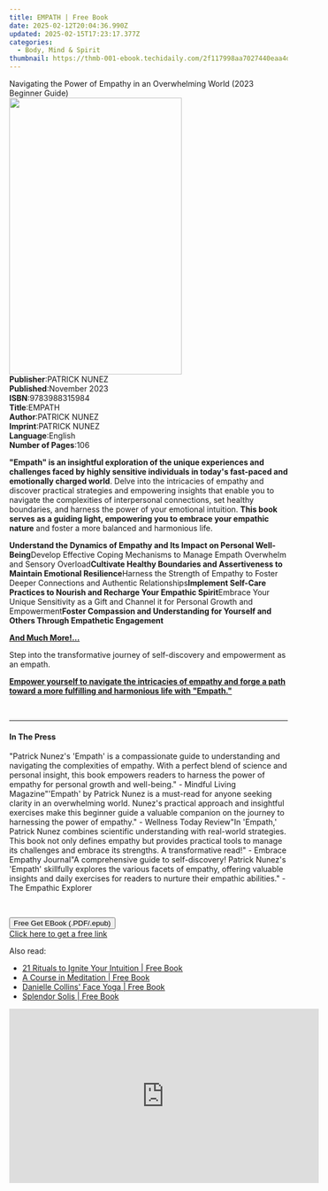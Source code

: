 ```yaml
---
title: EMPATH | Free Book
date: 2025-02-12T20:04:36.990Z
updated: 2025-02-15T17:23:17.377Z
categories:
  - Body, Mind & Spirit
thumbnail: https://thmb-001-ebook.techidaily.com/2f117998aa7027440eaa4debb44b3730cd97dd6c486a38ab0650e9bb76a428aa.jpg
---
```

<main id="book-container">
  <div class="flex flex-col">
    <div class="book-brief flex-1 py-6 px-4 sm:p-6 md:py-10 md:px-8">
      <!-- brief-->
      <div class="book-brief-main">
        Navigating the Power of Empathy in an Overwhelming World (2023 Beginner
        Guide)
      </div>
    </div>
    <div
      class="book-meta-info flex-1 grid gap-4 col-start-1 col-end-3 row-start-1 sm:mb-6 sm:grid-cols-4 lg:gap-6 lg:col-start-2 lg:row-end-6 lg:row-span-6 lg:mb-0"
    >
      <div
        class="book-meta-info-left place-content-center mt-4 p-4 text-sm leading-6 col-start-2 col-span-2 dark:text-slate-400"
      >
        <img
          class="w-full h-500 object-cover rounded-lg sm:h-255 sm:col-span-2 lg:col-span-full"
          src="https://img-001-ebook.techidaily.com/c7837c45b05e982b0634571b47d84d64902cf9cab3586e1c58c8b20b758d35a5.jpg"
          alt=""
          width="312"
          height="500"
        />
      </div>
      <div
        class="book-meta-info-right mt-2 col-start-1 row-start-2 col-span-3 self-center"
      >
        <!-- meta data  -->
        <div class="flex flex-col px-4 md:px-8">
          <div class="flex-1">
            <strong>Publisher</strong>:<span class="px-2">PATRICK NUNEZ</span>
          </div>
          <div class="flex-1">
            <strong>Published</strong>:<span class="px-2">November 2023</span>
          </div>
          <div class="flex-1">
            <strong>ISBN</strong>:<span class="px-2">9783988315984</span>
          </div>
          <div class="flex-1">
            <strong>Title</strong>:<span class="px-2">EMPATH</span>
          </div>
          <div class="flex-1">
            <strong>Author</strong>:<span class="px-2">PATRICK NUNEZ</span>
          </div>
          <div class="flex-1">
            <strong>Imprint</strong>:<span class="px-2">PATRICK NUNEZ</span>
          </div>
          <div class="flex-1">
            <strong>Language</strong>:<span class="px-2">English</span>
          </div>
          <div class="flex-1">
            <strong>Number of Pages</strong>:<span class="px-2">106</span>
          </div>
        </div>
      </div>
    </div>
    <div class="book-description flex-1 py-6 px-4 sm:p-6 md:py-10 md:px-8">
      <div class="book-description-main">
        <div accordion-content="" id="description">
          <p>
            <strong
              >"Empath" is an insightful exploration of the unique experiences
              and challenges faced by highly sensitive individuals in today's
              fast-paced and emotionally charged world</strong
            >. Delve into the intricacies of empathy and discover practical
            strategies and empowering insights that enable you to navigate the
            complexities of interpersonal connections, set healthy boundaries,
            and harness the power of your emotional intuition.
            <strong
              >This book serves as a guiding light, empowering you to embrace
              your empathic nature</strong
            >
            and foster a more balanced and harmonious life.
          </p>
          <strong
            >Understand the Dynamics of Empathy and Its Impact on Personal
            Well-Being</strong
          >Develop Effective Coping Mechanisms to Manage Empath Overwhelm and
          Sensory Overload<strong
            >Cultivate Healthy Boundaries and Assertiveness to Maintain
            Emotional Resilience</strong
          >Harness the Strength of Empathy to Foster Deeper Connections and
          Authentic Relationships<strong
            >Implement Self-Care Practices to Nourish and Recharge Your Empathic
            Spirit</strong
          >Embrace Your Unique Sensitivity as a Gift and Channel it for Personal
          Growth and Empowerment<strong
            >Foster Compassion and Understanding for Yourself and Others Through
            Empathetic Engagement</strong
          >
          <p>
            <strong><u>And Much More!...</u></strong>
          </p>
          <p>
            Step into the transformative journey of self-discovery and
            empowerment as an empath.
          </p>
          <p>
            <strong
              ><u
                >Empower yourself to navigate the intricacies of empathy and
                forge a path toward a more fulfilling and harmonious life with
                "Empath."</u
              ></strong
            >
          </p>
          <p>&nbsp;</p>
        </div>
        <div class="accordion-fader"></div>
      </div>
    </div>
    <div class="book-excerpts flex-1 py-6 px-4 sm:p-6 md:py-10 md:px-8">
      <!-- excerpts-->
      <div class="book-excerpts-main">
        <hr />
        <h4 class="placeholder placeholder-heading">
          <span>In The Press</span>
        </h4>
        <p>
          "Patrick Nunez's 'Empath' is a compassionate guide to understanding
          and navigating the complexities of empathy. With a perfect blend of
          science and personal insight, this book empowers readers to harness
          the power of empathy for personal growth and well-being." - Mindful
          Living Magazine"'Empath' by Patrick Nunez is a must-read for anyone
          seeking clarity in an overwhelming world. Nunez's practical approach
          and insightful exercises make this beginner guide a valuable companion
          on the journey to harnessing the power of empathy." - Wellness Today
          Review"In 'Empath,' Patrick Nunez combines scientific understanding
          with real-world strategies. This book not only defines empathy but
          provides practical tools to manage its challenges and embrace its
          strengths. A transformative read!" - Embrace Empathy Journal"A
          comprehensive guide to self-discovery! Patrick Nunez's 'Empath'
          skillfully explores the various facets of empathy, offering valuable
          insights and daily exercises for readers to nurture their empathic
          abilities." - The Empathic Explorer
        </p>
        <p><br /></p>
        <p></p>
      </div>
    </div>
    <div
      class="book-about-author flex-1 py-6 px-4 sm:p-6 md:py-10 md:px-8"
    ></div>
    <div class="book-free-get flex-1 py-6 px-4 sm:p-6 md:py-10 md:px-8">
      <button
        id="btn-free-get"
        class="bg-blue-500 hover:bg-blue-700 text-white font-bold py-2 px-4 rounded"
      >
        Free Get EBook (.PDF/.epub)
      </button>
      <div id="countdown-display" class="px-2 text-lg mt-2"></div>
      <a
        id="free-link"
        class="hidden bg-blue-500 hover:bg-blue-700 text-white font-bold py-2 px-4 rounded"
        href="https://www.ebooks.com/en-us/book/211252759/empath/patrick-nunez/"
        target="_blank"
        >Click here to get a free link</a
      >
    </div>
    <script>
      let countdownTime = 0;
      let countdownInterval = null;
      document
        .getElementById('btn-free-get')
        .addEventListener('click', startCountdown);
      function startCountdown() {
        countdownTime = new Date().getTime() + 60000 * 3;
        countdownInterval = setInterval(updateCountdown, 1000);
        document.getElementById('btn-free-get').disabled = true;
        document
          .getElementById('btn-free-get')
          .classList.add('bg-gray-500', 'cursor-not-allowed');
      }
      function updateCountdown() {
        let currentTime = new Date().getTime();
        let timeLeft = countdownTime - currentTime;
        let secondsLeft = Math.floor(timeLeft / 1000);
        document.getElementById('countdown-display').innerHTML =
          `Remaining time: ${secondsLeft} seconds.`;
        if (secondsLeft <= 0) {
          clearInterval(countdownInterval);
          document.getElementById('btn-free-get').classList.add('hidden');
          document.getElementById('free-link').classList.remove('hidden');
          document.getElementById('countdown-display').innerHTML = '';
        }
      }
    </script>
  </div>
</main>

<ins class="adsbygoogle"
      style="display:block"
      data-ad-client="ca-pub-7571918770474297"
      data-ad-slot="8358498916"
      data-ad-format="auto"
      data-full-width-responsive="true"></ins>
    

<span class="atpl-alsoreadstyle">Also read:</span>
<div><ul>
<li><a href="https://novels-ebooks.techidaily.com/209552794-9781786782571-21-rituals-to-ignite-your-intuition/"><u>21 Rituals to Ignite Your Intuition | Free Book</u></a></li>
<li><a href="https://novels-ebooks.techidaily.com/209552748-9781984825971-a-course-in-meditation/"><u>A Course in Meditation | Free Book</u></a></li>
<li><a href="https://novels-ebooks.techidaily.com/209552764-9781786782663-danielle-collins-face-yoga/"><u>Danielle Collins' Face Yoga | Free Book</u></a></li>
<li><a href="https://novels-ebooks.techidaily.com/209552769-9781786782595-splendor-solis/"><u>Splendor Solis | Free Book</u></a></li>
</ul></div>

<!-- affiliate ads begin -->
<iframe width="560" height="315" src="https://www.youtube.com/embed/43goO8X0iX0?si=48Cqf6td2q_6T6h3" title="YouTube video player" frameborder="0" allow="accelerometer; autoplay; clipboard-write; encrypted-media; gyroscope; picture-in-picture; web-share" referrerpolicy="strict-origin-when-cross-origin" allowfullscreen></iframe>
<!-- affiliate ads end -->

